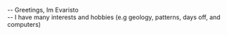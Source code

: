 -- Greetings, Im Evaristo<br/>
-- I have many interests and hobbies (e.g geology, patterns, days off, and computers) <br/>



